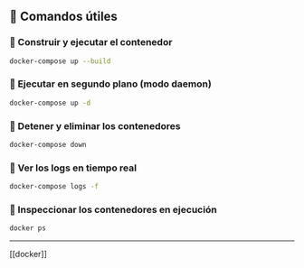 
## 🚀 Comandos útiles

### 🔹 Construir y ejecutar el contenedor

```sh
docker-compose up --build
```

### 🔹 Ejecutar en segundo plano (modo daemon)

```sh
docker-compose up -d
```

### 🔹 Detener y eliminar los contenedores

```sh
docker-compose down
```

### 🔹 Ver los logs en tiempo real

```sh
docker-compose logs -f
```

### 🔹 Inspeccionar los contenedores en ejecución

```sh
docker ps
```


---

[[docker]]